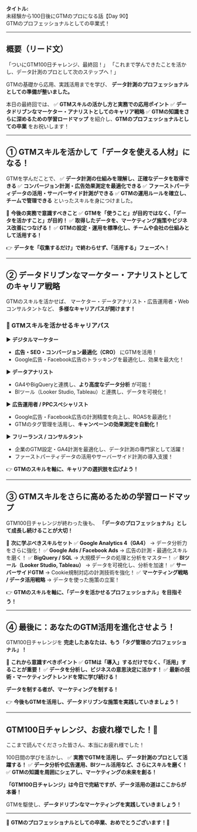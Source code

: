 **タイトル:**\
未経験から100日後にGTMのプロになる話【Day 90】\
GTMのプロフェッショナルとしての卒業式！

---

## **概要（リード文）**

「ついにGTM100日チャレンジ、最終回！」
「これまで学んできたことを活かし、データ計測のプロとして次のステップへ！」

GTMの基礎から応用、実践活用までを学び、
**データ計測のプロフェッショナルとしての準備が整いました。**

本日の最終回では、
✅ **GTMスキルの活かし方と実務での応用ポイント**
✅ **データドリブンなマーケター・アナリストとしてのキャリア戦略**
✅ **GTMの知識をさらに深めるための学習ロードマップ**
を紹介し、**GTMのプロフェッショナルとしての卒業** をお祝いします！

---

## **① GTMスキルを活かして「データを使える人材」になる！**

GTMを学んだことで、
✅ **データ計測の仕組みを理解し、正確なデータを取得できる**
✅ **コンバージョン計測・広告効果測定を最適化できる**
✅ **ファーストパーティデータの活用・サーバーサイド計測ができる**
✅ **GTMの運用ルールを確立し、チームで管理できる**
といったスキルを身につけました。

📌 **今後の実務で意識すべきこと**
✅ **GTMを「使うこと」が目的ではなく、「データを活かすこと」が目的！**
✅ **取得したデータを、マーケティング施策やビジネス改善につなげる！**
✅ **GTMの設定・運用を標準化し、チームや会社の仕組みとして活用する！**

👉 **データを「収集するだけ」で終わらせず、「活用する」フェーズへ！**

---

## **② データドリブンなマーケター・アナリストとしてのキャリア戦略**

GTMのスキルを活かせば、
マーケター・データアナリスト・広告運用者・Webコンサルタントなど、
**多様なキャリアパスが開けます！**

### **🔹 GTMスキルを活かせるキャリアパス**

▶ **デジタルマーケター**
- **広告・SEO・コンバージョン最適化（CRO）** にGTMを活用！
- Google広告・Facebook広告のトラッキングを最適化し、効果を最大化！

▶ **データアナリスト**
- GA4やBigQueryと連携し、**より高度なデータ分析** が可能！
- BIツール（Looker Studio, Tableau）と連携し、データを可視化！

▶ **広告運用者 / PPCスペシャリスト**
- Google広告・Facebook広告の計測精度を向上し、ROASを最適化！
- GTMのタグ管理を活用し、**キャンペーンの効果測定を自動化！**

▶ **フリーランス / コンサルタント**
- 企業のGTM設定・GA4計測を最適化し、データ計測の専門家として活躍！
- ファーストパーティデータの活用やサーバーサイド計測の導入支援！

👉 **GTMのスキルを軸に、キャリアの選択肢を広げよう！**

---

## **③ GTMスキルをさらに高めるための学習ロードマップ**

GTM100日チャレンジが終わった後も、
**「データのプロフェッショナル」として成長し続けることが大切！**

📌 **次に学ぶべきスキルセット**
✅ **Google Analytics 4（GA4）** → データ分析力をさらに強化！
✅ **Google Ads / Facebook Ads** → 広告の計測・最適化スキルを磨く！
✅ **BigQuery / SQL** → 大規模データの処理と分析をマスター！
✅ **BIツール（Looker Studio, Tableau）** → データを可視化し、分析を加速！
✅ **サーバーサイドGTM** → Cookie規制対応の計測技術を強化！
✅ **マーケティング戦略 / データ活用戦略** → データを使った施策の立案！

👉 **GTMのスキルを軸に、「データを活かせるプロフェッショナル」を目指そう！**

---

## **④ 最後に：あなたのGTM活用を進化させよう！**

GTM100日チャレンジを **完走したあなたは、もう「タグ管理のプロフェッショナル」！**

📌 **これから意識すべきポイント**
✅ **GTMは「導入」するだけでなく、「活用」することが重要！**
✅ **データを分析し、ビジネスの意思決定に活かす！**
✅ **最新の技術・マーケティングトレンドを常に学び続ける！**

**データを制する者が、マーケティングを制する！**

👉 **今後もGTMを活用し、データドリブンな施策を実践していきましょう！**

---

## **GTM100日チャレンジ、お疲れ様でした！🎉**

ここまで読んでくださった皆さん、本当にお疲れ様でした！

100日間の学びを活かし、
✅ **実務でGTMを活用し、データ計測のプロとして活躍する！**
✅ **データ分析や広告運用、BIツール活用など、さらにスキルを磨く！**
✅ **GTMの知識を周囲にシェアし、マーケティングの未来を創る！**

**「GTM100日チャレンジ」は今日で完結ですが、データ活用の道はここからが本番！**

GTMを駆使し、**データドリブンなマーケティングを実践していきましょう！**

---

🎊 **GTMのプロフェッショナルとしての卒業、おめでとうございます！🎊**